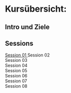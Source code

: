 # Kursübersicht:

## Intro und Ziele

## Sessions

[Session 01  ](CAD1/CAD1_Session01.md)
Session 02  
Session 03  
Session 04  
Session 05  
Session 06  
Session 07  
Session 08  


